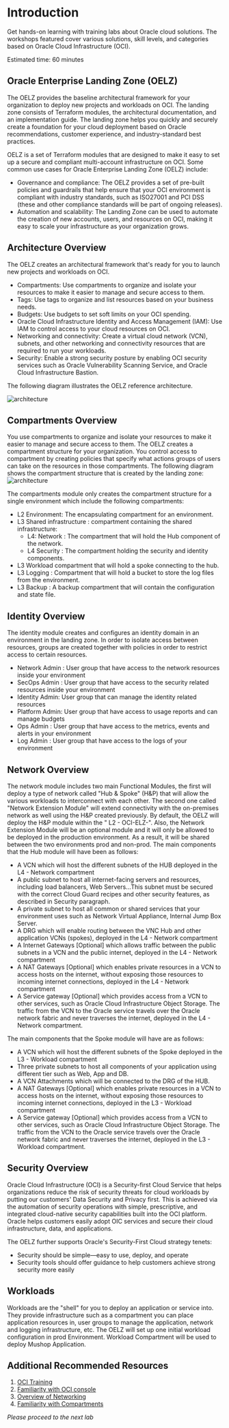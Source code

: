 # Introduction

Get hands-on learning with training labs about Oracle cloud solutions. The workshops featured cover various solutions, skill levels, and categories based on Oracle Cloud Infrastructure (OCI).

Estimated time: 60 minutes

## Oracle Enterprise Landing Zone (OELZ)

The OELZ provides the baseline architectural framework for your organization to deploy new projects and workloads on OCI. The landing zone consists of Terraform modules, the architectural documentation, and an implementation guide. The landing zone helps you quickly and securely create a foundation for your cloud deployment based on Oracle recommendations, customer experience, and industry-standard best practices.

OELZ is a set of Terraform modules that are designed to make it easy to set up a secure and compliant multi-account infrastructure on OCI. Some common use cases for Oracle Enterprise Landing Zone (OELZ) include:

- Governance and compliance: The OELZ provides a set of pre-built policies and guardrails that help ensure that your OCI environment is compliant with industry standards, such as ISO27001 and PCI DSS (these and other compliance standards will be part of ongoing releases).
- Automation and scalability: The Landing Zone can be used to automate the creation of new accounts, users, and resources on OCI, making it easy to scale your infrastructure as your organization grows.


## Architecture Overview

The OELZ creates an architectural framework that's ready for you to launch new projects and workloads on OCI.

- Compartments: Use compartments to organize and isolate your resources to make it easier to manage and secure access to them.
- Tags: Use tags to organize and list resources based on your business needs.
- Budgets: Use budgets to set soft limits on your OCI spending.
- Oracle Cloud Infrastructure Identity and Access Management (IAM): Use IAM to control access to your cloud resources on OCI.
- Networking and connectivity: Create a virtual cloud network (VCN), subnets, and other networking and connectivity resources that are required to run your  workloads.
- Security: Enable a strong security posture by enabling OCI security services such as Oracle Vulnerability Scanning Service, and Oracle Cloud Infrastructure Bastion.

The following diagram illustrates the OELZ reference architecture.

![architecture](./../intro/images/enterprise-landing-zone-v2.svg " ")

## Compartments Overview

You use compartments to organize and isolate your resources to make it easier to manage and secure access to them.
The OELZ creates a compartment structure for your organization. You control access to compartment by creating policies that specify what actions groups of users can take on the resources in those compartments. The following diagram shows the compartment structure that is created by the landing zone:
![architecture](./../intro/images/esblz2-compartments.png " ")

The compartments module only creates the compartment structure for a single environment which include the following compartments:


- L2 Environment: The encapsulating compartment for an environment.
- L3 Shared infrastructure : compartment containing the shared infrastructure:
   - L4: Network : The compartment that will hold the Hub component of the network.
   - L4 Security : The compartment holding the security and identity components.
- L3 Workload compartment that will hold a spoke connecting to the hub.
- L3 Logging : Compartment that will hold a bucket to store the log files from the environment.
- L3 Backup : A backup compartment that will contain the configuration and state file.

## Identity Overview
The identity module creates and configures an identity domain in an environment in the landing zone.
In order to isolate access between resources, groups are created together with policies in order to restrict access to certain resources.

- Network Admin : User group that have access to the network resources inside your environment
- SecOps Admin  : User group that have access to the security related resources inside your environment
- Identity Admin: User group that can manage the identity related resources
- Platform Admin: User group that have access to usage reports and can manage budgets
- Ops Admin     : User group that have access to the metrics, events and alerts in your environment
- Log Admin     : User group that have access to the logs of your environment

## Network Overview

The network module includes two main Functional Modules, the first will deploy a type of network called "Hub & Spoke" (H&P) that will allow the various workloads to interconnect with each other. The second one called "Network Extension Module" will extend connectivity with the on-premises network as well using the H&P created previously.
By default, the OELZ will deploy the H&P module within the " L2 - OCI-ELZ-<Environment Name>". Also, the Network Extension Module will be an optional module and it will only be allowed to be deployed in the production environment. As a result, it will be shared between the two environments prod and non-prod.
The main components that the Hub module will have been as follows:

- A VCN which will host the different subnets of the HUB deployed in the L4 - Network compartment
- A public subnet to host all internet-facing servers and resources, including load balancers, Web Servers...This subnet must be secured with the correct Cloud Guard recipes and other security features, as described in Security paragraph.
- A private subnet to host all common or shared services that your environment uses such as Network Virtual Appliance, Internal Jump Box Server.
- A DRG which will enable routing between the VNC Hub and other application VCNs (spokes), deployed in the L4 - Network compartment
- A Internet Gateways [Optional] which allows traffic between the public subnets in a VCN and the public internet, deployed in the L4 - Network compartment
- A NAT Gateways [Optional] which enables private resources in a VCN to access hosts on the internet, without exposing those resources to incoming internet connections, deployed in the L4 - Network compartment
- A Service gateway [Optional] which provides access from a VCN to other services, such as Oracle Cloud Infrastructure Object Storage. The traffic from the VCN to the Oracle service travels over the Oracle network fabric and never traverses the internet, deployed in the L4 - Network compartment.


The main components that the Spoke module will have are as follows:
- A VCN which will host the different subnets of the Spoke deployed in the L3 - Workload compartment
- Three private subnets to host all components of your application using different tier such as Web, App and DB.
- A VCN Attachments which will be connected to the DRG of the HUB.
- A NAT Gateways [Optional] which enables private resources in a VCN to access hosts on the internet, without exposing those resources to incoming internet connections, deployed in the L3 - Workload compartment
- A Service gateway [Optional] which provides access from a VCN to other services, such as Oracle Cloud Infrastructure Object Storage. The traffic from the VCN to the Oracle service travels over the Oracle network fabric and never traverses the internet, deployed in the L3 - Workload compartment.

## Security Overview

Oracle Cloud Infrastructure (OCI) is a Security-first Cloud Service that helps organizations reduce the risk of security threats for cloud workloads by putting our customers' Data Security and Privacy first.  This is achieved via the automation of security operations with simple, prescriptive, and integrated cloud-native security capabilities built into the OCI platform.  Oracle helps customers easily adopt OIC services and secure their cloud infrastructure, data, and applications.

The OELZ further supports Oracle's Security-First Cloud strategy tenets:

- Security should be simple—easy to use, deploy, and operate
- Security tools should offer guidance to help customers achieve strong security more easily

## Workloads

Workloads are the "shell" for you to deploy an application or service into. They provide infrastructure such as a compartment you can place application resources in, user groups to manage the application, network and logging infrastructure, etc. The OELZ will set up one initial workload configuration in prod Environment. Workload Compartment will be used to deploy Mushop Application.

## Additional Recommended Resources

1. [OCI Training](https://cloud.oracle.com/en_US/iaas/training)
2. [Familiarity with OCI console](https://docs.us-phoenix-1.oraclecloud.com/Content/GSG/Concepts/console.htm)
3. [Overview of Networking](https://docs.us-phoenix-1.oraclecloud.com/Content/Network/Concepts/overview.htm)
4. [Familiarity with Compartments](https://docs.us-phoenix-1.oraclecloud.com/Content/GSG/Concepts/concepts.htm)

*Please proceed to the next lab*

<!-- ## Acknowledgements

- **Author** - Kay Malcolm, Director, Product Management
- **Adapted by** -  Yaisah Granillo, Cloud Solution Engineer, NA Cloud
- **Contributors** - LiveLabs QA Team (Arabella Yao, Product Manager Intern | Isa Kessinger, QA Intern)
- **Last Updated By/Date** - Kay Malcolm, April 2023 -->

